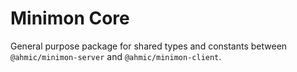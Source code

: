 # Minimon Core

General purpose package for shared types and constants between `@ahmic/minimon-server` and `@ahmic/minimon-client`.
